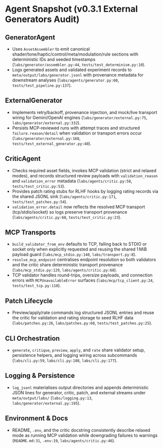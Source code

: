 # Agent Snapshot (v0.3.1 External Generators Audit)

## GeneratorAgent
- Uses `AssetAssembler` to emit canonical shader/tone/haptic/control/meta/modulation/rule sections with deterministic IDs and seeded timestamps (`labs/generator/assembler.py:44`, `tests/test_determinism.py:10`).
- Logs generated assets and validated experiment records to `meta/output/labs/generator.jsonl` with provenance metadata for downstream analyses (`labs/agents/generator.py:60`, `tests/test_pipeline.py:137`).

## ExternalGenerator
- Implements retry/backoff, provenance injection, and mock/live transport wiring for Gemini/OpenAI engines (`labs/generator/external.py:75`, `labs/generator/external.py:332`).
- Persists MCP-reviewed runs with attempt traces and structured `failure.reason/detail` when validation or transport errors occur (`labs/generator/external.py:168`, `tests/test_external_generator.py:40`).

## CriticAgent
- Checks required asset fields, invokes MCP validation (strict and relaxed modes), and records structured review payloads with `validation_reason` and `validation_error` metadata (`labs/agents/critic.py:58`, `tests/test_critic.py:53`).
- Provides patch rating stubs for RLHF hooks by logging rating records via the shared JSONL sink (`labs/agents/critic.py:171`, `tests/test_patches.py:54`).
- `validation_error.detail` now reflects the resolved MCP transport (tcp/stdio/socket) so logs preserve transport provenance (`labs/agents/critic.py:68`, `tests/test_critic.py:23`).

## MCP Transports
- `build_validator_from_env` defaults to TCP, falling back to STDIO or socket only when explicitly requested and reusing the shared 1 MiB payload guard (`labs/mcp_stdio.py:140`, `labs/transport.py:8`).
- `resolve_mcp_endpoint` centralises endpoint resolution so both validators and the critic share deterministic transport provenance (`labs/mcp_stdio.py:129`, `labs/agents/critic.py:68`).
- TCP validator handles round-trips, oversize payloads, and connection errors with `MCPUnavailableError` surfaces (`labs/mcp/tcp_client.py:24`, `tests/test_tcp.py:110`).

## Patch Lifecycle
- Preview/apply/rate commands log structured JSONL entries and reuse the critic for validation and rating storage to seed RLHF data (`labs/patches.py:26`, `labs/patches.py:68`, `tests/test_patches.py:25`).

## CLI Orchestration
- `generate`, `critique`, `preview`, `apply`, and `rate` share validator setup, persistence helpers, and logging wiring across subcommands (`labs/cli.py:59`, `labs/cli.py:108`, `labs/cli.py:177`).

## Logging & Persistence
- `log_jsonl` materialises output directories and appends deterministic JSON lines for generator, critic, patch, and external streams under `meta/output/labs/` (`labs/logging.py:13`, `labs/generator/external.py:195`).

## Environment & Docs
- README, `.env`, and the critic docstring consistently describe relaxed mode as running MCP validation while downgrading failures to warnings (`README.md:31`, `.env:19`, `labs/agents/critic.py:46`).
